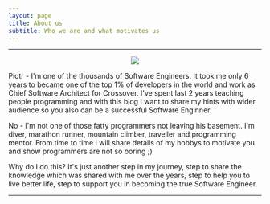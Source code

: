 ```yaml
---
layout: page
title: About us
subtitle: Who we are and what motivates us
---
```


<hr/>

<p style="text-align:center;"><img src="https://raw.githubusercontent.com/programming-in-practice/programming-in-practice.github.io/master/img/person-piotr.jpg"> </p>


Piotr - I'm one of the thousands of Software Engineers. It took me only 6 years to became one of the top 1% of developers in the world and work as Chief Software Architect for Crossover. I've spent last 2 years teaching people programming and with this blog I want to share my hints with wider audience so you also can be a successful Software Enginner.

No - I'm not one of those fatty programmers not leaving his basement. I'm diver, marathon runner, mountain climber, traveller and programming mentor. From time to time I will share details of my hobbys to motivate you and show programmers are not so boring ;)

Why do I do this? It's just another step in my journey, step to share the knowledge which was shared with me over the years, step to help you to live better life, step to support you in becoming the true Software Engineer.

<hr/>
